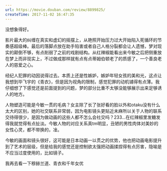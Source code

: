 ```yaml
---
url: https://movie.douban.com/review/8899825/
createTime: 2017-11-02 16:47:35
---
```


没想象得好。

影片最大的纠缠在真实和虚幻的摇摆上，从艳照开始压力过大开始陷入死循环的节奏感超级棒。最后的落脚点放在助手陷害或者自己人格分裂都会让人遗憾，梦对现实的颠倒不够，有点削弱了之前的戏剧结构。从红辣椒能看出来今敏之后把侧重放在梦上而非现实上，不过做成那样就有点有点蒂姆伯顿老了的质感了，一个善良老人的慈爱之心。

经纪人犯罪的动因说得过去。本质上还是性嫉妒，嫉妒年轻女孩的美和光，这点让我想到毕飞宇的《青衣》，但是因为视角的限制，感觉犯罪的动机铺得有点薄。我仔细想了下感觉还是前面提到的问题，梦的部分比重不太够没能够展示出来足够诱人的地方。

人物塑造可能是今敏一贯的毛病？女主除了长了张好看的脸以外和otaku没有什么太大的区别，她的社交联系非常弱，因为电影镜头更贴近未麻所以关于人物的联系交待得很少，是因为做动画的这些人都不怎么会社交吗？233…在红辣椒里发糖发得我就觉得有点扯淡。今敏人物的对应关系真tm明显，丑陋的男性肉体对美妙的女性心灵，都不带换的，凎。

今敏的画面和镜头很好，这可能是日本动画一以贯之的优势，他也把动画电影提升到了艺术的层级，但是给我的感觉还是控制欲太强把动画揉捏得有点厉害，隐喻是不应当过度使用的，比如镜子。

我再去看一下穆赫兰道、青衣和千年女优